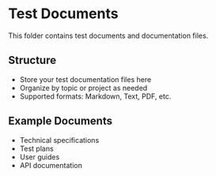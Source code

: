 # Test Documents

This folder contains test documents and documentation files.

## Structure

- Store your test documentation files here
- Organize by topic or project as needed
- Supported formats: Markdown, Text, PDF, etc.

## Example Documents

- Technical specifications
- Test plans
- User guides
- API documentation
